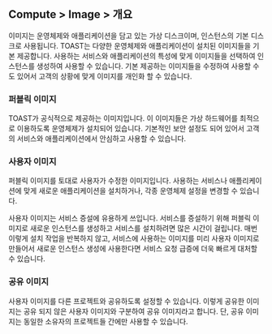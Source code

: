 ## Compute > Image > 개요

이미지는 운영체제와 애플리케이션을 담고 있는 가상 디스크이며, 인스턴스의 기본 디스크로 사용됩니다. TOAST는 다양한 운영체제와 애플리케이션이 설치된 이미지들을 기본 제공합니다. 사용하는 서비스와 애플리케이션의 특성에 맞게 이미지들을 선택하여 인스턴스를 생성하여 사용할 수 있습니다. 기본 제공하는 이미지들을 수정하여 사용할 수도 있어서 고객의 상황에 맞게 이미지를 개인화 할 수 있습니다. 

### 퍼블릭 이미지

TOAST가 공식적으로 제공하는 이미지입니다. 이 이미지들은 가상 하드웨어를 최적으로 이용하도록 운영체제가 설치되어 있습니다. 기본적인 보안 설정도 되어 있어서 고객의 서비스와 애플리케이션에서 안심하고 사용할 수 있습니다.

### 사용자 이미지

퍼블릭 이미지를 토대로 사용자가 수정한 이미지입니다. 사용하는 서비스나 애플리케이션에 맞게 새로운 애플리케이션을 설치하거나, 각종 운영체제 설정을 변경할 수 있습니다.

사용자 이미지는 서비스 증설에 유용하게 쓰입니다. 서비스를 증설하기 위해 퍼블릭 이미지로 새로운 인스턴스를 생성하고 서비스를 설치하려면 많은 시간이 걸립니다. 매번 이렇게 설치 작업을 반복하지 않고, 서비스에 사용하는 이미지를 미리 사용자 이미지로 만들어서 새로운 인스턴스 생성에 사용한다면 서비스 요청 급증에 더욱 빠르게 대처할 수 있습니다.

### 공유 이미지

사용자 이미지를 다른 프로젝트와 공유하도록 설정할 수 있습니다. 이렇게 공유한 이미지는 공유 되지 않은 사용자 이미지와 구분하여 공유 이미지라고 합니다. 단, 공유 이미지는 동일한 소유자의 프로젝트들 간에만 사용할 수 있습니다. 
